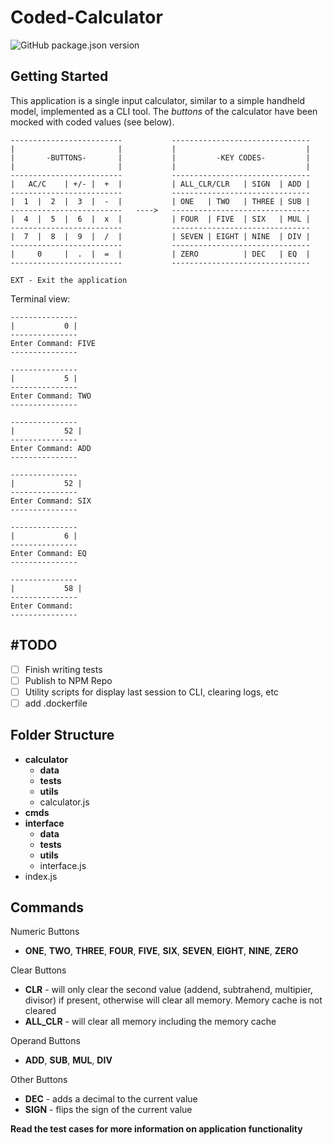 # Coded-Calculator
![GitHub package.json version](https://img.shields.io/github/package-json/v/bradford-james/coded-calc-cli)

## Getting Started

This application is a single input calculator, similar to a simple handheld model, implemented as a CLI tool. The _buttons_ of the calculator have been mocked with coded values (see below).

```
-------------------------           -------------------------------
|                       |           |                             |
|       -BUTTONS-       |           |         -KEY CODES-         |
|                       |           |                             |
-------------------------           -------------------------------
|   AC/C    | +/- |  +  |           | ALL_CLR/CLR   | SIGN  | ADD |
-------------------------           -------------------------------
|  1  |  2  |  3  |  -  |           | ONE   | TWO   | THREE | SUB |
-------------------------   ---->   -------------------------------
|  4  |  5  |  6  |  x  |           | FOUR  | FIVE  | SIX   | MUL |
-------------------------           -------------------------------
|  7  |  8  |  9  |  /  |           | SEVEN | EIGHT | NINE  | DIV |
-------------------------           -------------------------------
|     0     |  .  |  =  |           | ZERO          | DEC   | EQ  |
-------------------------           -------------------------------

EXT - Exit the application
```

Terminal view:

```
---------------
|           0 |
---------------
Enter Command: FIVE
---------------

---------------
|           5 |
---------------
Enter Command: TWO
---------------

---------------
|           52 |
---------------
Enter Command: ADD
---------------

---------------
|           52 |
---------------
Enter Command: SIX
---------------

---------------
|           6 |
---------------
Enter Command: EQ
---------------

---------------
|           58 |
---------------
Enter Command:
---------------
```

## \#TODO

- [ ] Finish writing tests
- [ ] Publish to NPM Repo
- [ ] Utility scripts for display last session to CLI, clearing logs, etc
- [ ] add .dockerfile

## Folder Structure

- **calculator**
  - **data**
  - **tests**
  - **utils**
  - calculator.js
- **cmds**
- **interface**
  - **data**
  - **tests**
  - **utils**
  - interface.js
- index.js

## Commands

Numeric Buttons

- **ONE**, **TWO**, **THREE**, **FOUR**, **FIVE**, **SIX**, **SEVEN**, **EIGHT**, **NINE**, **ZERO**

Clear Buttons

- **CLR** - will only clear the second value (addend, subtrahend, multipier, divisor) if present, otherwise will clear all memory. Memory cache is not cleared
- **ALL_CLR** - will clear all memory including the memory cache

Operand Buttons

- **ADD**, **SUB**, **MUL**, **DIV**

Other Buttons

- **DEC** - adds a decimal to the current value
- **SIGN** - flips the sign of the current value

**Read the test cases for more information on application functionality**
